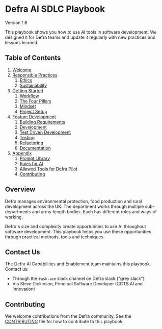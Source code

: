 # Defra AI SDLC Playbook
Version 1.6

This playbook shows you how to use AI tools in software development. We designed it for Defra teams and update it regularly with new practices and lessons learned.

## Table of Contents
1. [Welcome](README.md)
2. [Responsible Practices](pages/responsible-practices/README.md)
    1. [Ethics](pages/responsible-practices/ethics.md)
    2. [Sustainability](pages/responsible-practices/sustainability.md)
3. [Getting Started](pages/getting-started/README.md)
    1. [Workflow](pages/getting-started/workflow.md)
    2. [The Four Pillars](pages/getting-started/the-four-pillars.md)
    3. [Mindset](pages/getting-started/ai-working-mindset.md)
    4. [Project Setup](pages/getting-started/project-setup.md)
4. [Feature Development](pages/feature-development/README.md)
    1. [Building Requirements](pages/feature-development/building-requirements/README.md)
    2. [Development](pages/feature-development/development.md)
    3. [Test Driven Development](pages/feature-development/test-driven-development.md)
    4. [Testing](pages/feature-development/testing.md)
    5. [Refactoring](pages/feature-development/refactoring.md)
    6. [Documentation](pages/feature-development/documentation.md)
5. [Appendix](pages/appendix/README.md)
    1. [Prompt Library](pages/appendix/prompt-library/README.md)
    2. [Rules for AI](pages/appendix/rules-for-ai/README.md)
    3. [Allowed Tools for Defra Pilot](pages/appendix/defra-approved-tools.md)
    4. [Contributing](pages/appendix/CONTRIBUTING.md)

## Overview

Defra manages environmental protection, food production and rural development across the UK. The department works through multiple sub-departments and arms-length bodies. Each has different roles and ways of working.

Defra's size and complexity create opportunities to use AI throughout software development. This playbook helps you use these opportunities through practical methods, tools and techniques.

## Contact Us

The Defra AI Capabilities and Enablement team maintains this playbook. Contact us:

- Through the `#ask-ace` slack channel on Defra slack ("grey slack")
- Via Steve Dickinson, Principal Software Developer (CCTS AI and Innovation)

## Contributing

We welcome contributions from the Defra community. See the [CONTRIBUTING](pages/appendix/CONTRIBUTING.md) file for how to contribute to this playbook.
